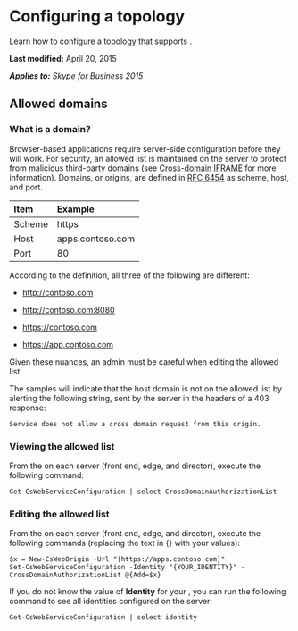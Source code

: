 
# Configuring a topology
Learn how to configure a topology that supports .

 **Last modified:** April 20, 2015

 _**Applies to:** Skype for Business 2015_

## Allowed domains


### What is a domain?

Browser-based applications require server-side configuration before they will work. For security, an allowed list is maintained on the server to protect from malicious third-party domains (see [Cross-domain IFRAME](Cross_domainIFRAME.md) for more information). Domains, or origins, are defined in [RFC 6454](http://tools.ietf.org/html/rfc6454) as scheme, host, and port.



|**Item**|**Example**|
|:-----|:-----|
|Scheme|https|
|Host|apps.contoso.com|
|Port|80|
According to the definition, all three of the following are different:


- http://contoso.com
 
- http://contoso.com:8080
 
- https://contoso.com
 
- https://app.contoso.com
 
Given these nuances, an admin must be careful when editing the allowed list.

The samples will indicate that the host domain is not on the allowed list by alerting the following string, sent by the server in the headers of a 403 response:




```
Service does not allow a cross domain request from this origin.
```


### Viewing the allowed list

From the on each server (front end, edge, and director), execute the following command:


```
Get-CsWebServiceConfiguration | select CrossDomainAuthorizationList
```


### Editing the allowed list

From the on each server (front end, edge, and director), execute the following commands (replacing the text in {} with your values):


```
$x = New-CsWebOrigin -Url "{https://apps.contoso.com}"
Set-CsWebServiceConfiguration -Identity "{YOUR_IDENTITY}" -CrossDomainAuthorizationList @{Add=$x}

```

If you do not know the value of **Identity** for your , you can run the following command to see all identities configured on the server:




```
Get-CsWebServiceConfiguration | select identity

```

